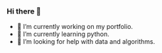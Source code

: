 ### Hi there 👋


             


- 🔭 I’m currently working on my portfolio.
- 🌱 I’m currently learning python. 
- 🤔 I’m looking for help with data and algorithms. 


<!--
- 👯 I’m looking to collaborate on ...
- 💬 Ask me about ...
- 📫 How to reach me: ...
- ⚡ Fun fact: ...
-->



          
          